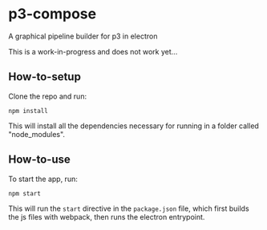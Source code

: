 # p3-compose
A graphical pipeline builder for p3 in electron

This is a work-in-progress and does not work yet...

## How-to-setup
Clone the repo and run:

```
npm install
```

This will install all the dependencies necessary for running in a folder called
"node_modules".

## How-to-use

To start the app, run:

```
npm start
```

This will run the `start` directive in the `package.json` file, which
first builds the js files with webpack, then runs the electron entrypoint.
